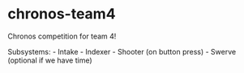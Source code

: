 # chronos-team4
Chronos competition for team 4!

Subsystems:
    - Intake
    - Indexer
    - Shooter (on button press)
    - Swerve (optional if we have time)